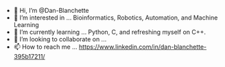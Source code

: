 - 👋 Hi, I’m @Dan-Blanchette
- 👀 I’m interested in ... Bioinformatics, Robotics, Automation, and Machine Learning
- 🌱 I’m currently learning ... Python, C, and refreshing myself on C++.
- 💞️ I’m looking to collaborate on ... 
- 📫 How to reach me ... https://www.linkedin.com/in/dan-blanchette-395b17211/

<!---
Dan-Blanchette/Dan-Blanchette is a ✨ special ✨ repository because its `README.md` (this file) appears on your GitHub profile.
You can click the Preview link to take a look at your changes.
--->
